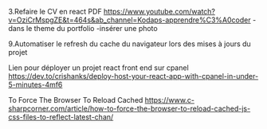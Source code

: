 3.Refaire le CV en react PDF https://www.youtube.com/watch?v=OziCrMspgZE&t=464s&ab_channel=Kodaps-apprendre%C3%A0coder 
    -dans le theme du portfolio
    -insérer une photo

9.Automatiser le refresh du cache du navigateur lors des mises à jours du projet

Lien pour déployer un projet react front end sur cpanel
https://dev.to/crishanks/deploy-host-your-react-app-with-cpanel-in-under-5-minutes-4mf6

To Force The Browser To Reload Cached 
https://www.c-sharpcorner.com/article/how-to-force-the-browser-to-reload-cached-js-css-files-to-reflect-latest-chan/ 
